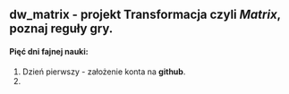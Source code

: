 ## dw_matrix - projekt Transformacja czyli *Matrix*, poznaj reguły gry.
#### Pięć dni fajnej nauki:
1. Dzień pierwszy - założenie konta na **github**.
2. 

